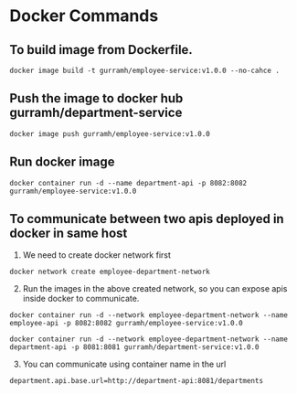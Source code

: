 # Docker Commands

## To build image from Dockerfile.

```shell
docker image build -t gurramh/employee-service:v1.0.0 --no-cahce .
```

## Push the image to docker hub gurramh/department-service

```shell
docker image push gurramh/employee-service:v1.0.0
```

## Run docker image

```shell
docker container run -d --name department-api -p 8082:8082 gurramh/employee-service:v1.0.0
```

## To communicate between two apis deployed in docker in same host

1. We need to create docker network first

```shell
docker network create employee-department-network
```

2. Run the images in the above created network, so you can expose apis inside docker to communicate.

```shell
docker container run -d --network employee-department-network --name employee-api -p 8082:8082 gurramh/employee-service:v1.0.0

docker container run -d --network employee-department-network --name department-api -p 8081:8081 gurramh/department-service:v1.0.0
```

3. You can communicate using container name in the url

```properties
department.api.base.url=http://department-api:8081/departments
```
